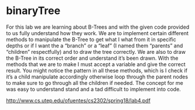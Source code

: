 # binaryTree
For this lab we are learning about B-Trees and with the given code provided to us fully understand how they work. 
We are to implement certain different methods to manipulate the B-Tree to get what I what from it in specific depths
or if I want the a “branch” or a “leaf” (I named them “parents” and “children” respectfully) and to draw the tree correctly. 
We are also to draw the B-Tree in its correct order and understand it’s been drawn. With the methods that we are to make 
I must accept a variable and give the correct result. You might notice the pattern in all these methods, which is I check 
if it’s a child manipulate accordingly otherwise loop through the parent nodes to make sure to go through all the children if needed.
The concept for me was easy to understand stand and a tad difficult to implement into code.

http://www.cs.utep.edu/ofuentes/cs2302/spring18/lab4.pdf
